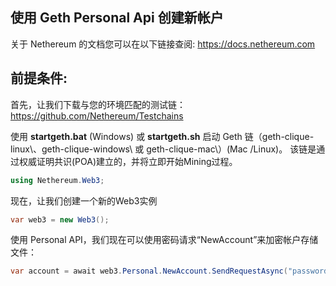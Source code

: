## 使用 Geth Personal Api 创建新帐户

关于 Nethereum 的文档您可以在以下链接查阅: <https://docs.nethereum.com>

## 前提条件:

首先，让我们下载与您的环境匹配的测试链： <https://github.com/Nethereum/Testchains>

使用 **startgeth.bat** (Windows) 或 **startgeth.sh** 启动 Geth 链（geth-clique-linux\、geth-clique-windows\ 或 geth-clique-mac\）(Mac /Linux)。 该链是通过权威证明共识(POA)建立的，并将立即开始Mining过程。

```C#
using Nethereum.Web3;
```

现在，让我们创建一个新的Web3实例

```C#
var web3 = new Web3();
```

使用 Personal API，我们现在可以使用密码请求“NewAccount”来加密帐户存储文件：

```C#
var account = await web3.Personal.NewAccount.SendRequestAsync("password");
```
